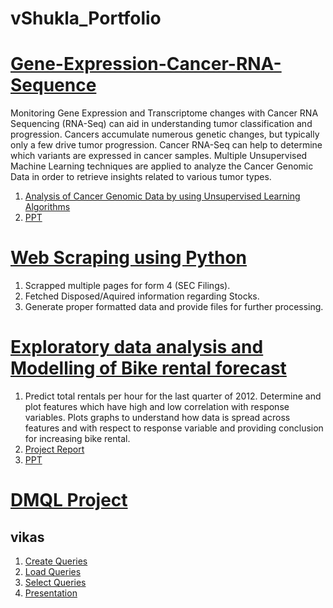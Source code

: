 # vShukla_Portfolio
# [Gene-Expression-Cancer-RNA-Sequence](https://github.com/crazyphoton007/Gene-Expression-Cancer-RNA-Sequence)
Monitoring Gene Expression and Transcriptome changes with Cancer RNA Sequencing (RNA-Seq) can aid in understanding tumor classification and progression. Cancers accumulate numerous genetic changes, but typically only a few drive tumor progression. Cancer RNA-Seq can help to determine which variants are expressed in cancer samples.
Multiple Unsupervised Machine Learning techniques are applied to analyze the Cancer Genomic Data in order to retrieve insights related to various tumor types.


1.  [Analysis of Cancer Genomic Data by using Unsupervised Learning Algorithms](https://github.com/crazyphoton007/Gene-Expression-Cancer-RNA-Sequence/blob/main/EAS507_Final_Project.ipynb)
2.  [PPT](https://github.com/crazyphoton007/Gene-Expression-Cancer-RNA-Sequence/blob/main/SDM_PPT.pptx)

# [Web Scraping using Python](https://github.com/crazyphoton007/WebScraping)

1. Scrapped multiple pages for form 4 (SEC Filings).
2. Fetched Disposed/Aquired information regarding Stocks.
3. Generate proper formatted data and provide files for further processing.

# [Exploratory data analysis and Modelling of Bike rental forecast](https://github.com/crazyphoton007/Forecast_Bike-Rentals)

 1. Predict total rentals per hour for the last quarter of 2012. Determine and plot features which 
have high and low correlation with response variables. Plots graphs to understand how data is 
spread across features and with respect to response variable and providing conclusion for increasing bike rental.
2. [Project Report](https://github.com/crazyphoton007/Forecast_Bike-Rentals/blob/main/project_report.pdf)
3. [PPT](https://github.com/crazyphoton007/Forecast_Bike-Rentals/blob/main/ppt%20final1.pptx)

# [DMQL Project](https://github.com/crazyphoton007/SQL_Project)
## vikas
 
 1. [Create Queries](https://github.com/crazyphoton007/SQL_Project/blob/main/create.sql)
 2. [Load Queries](https://github.com/crazyphoton007/SQL_Project/blob/main/load.sql)
 3. [Select Queries](https://github.com/crazyphoton007/SQL_Project/blob/main/select.sql)
 4. [Presentation](https://github.com/crazyphoton007/SQL_Project/blob/main/dmql-project.mp4)


